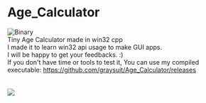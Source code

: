 # Age_Calculator<br>
![Binary](https://github.com/graysuit/Age_Calculator/workflows/MSBuild/badge.svg)<br>
Tiny Age Calculator made in win32 cpp<br>
I made it to learn win32 api usage to make GUI apps.<br>
I will be happy to get your feedbacks. :)<br>
If you don't have time or tools to test it, You can use my compiled executable: https://github.com/graysuit/Age_Calculator/releases<br><br><br>
<img src="https://raw.githubusercontent.com/graysuit/Age_Calculator/main/screenshot.PNG">

